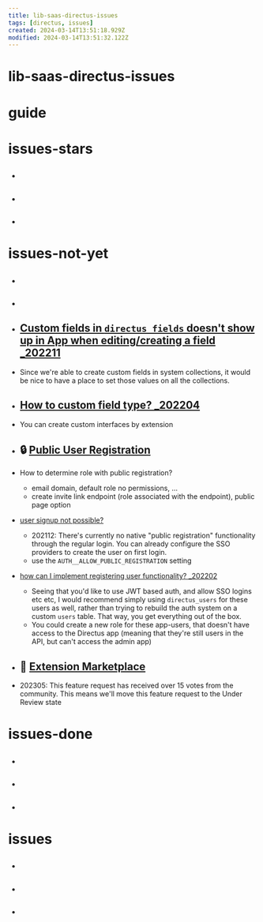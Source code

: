 ```yaml
---
title: lib-saas-directus-issues
tags: [directus, issues]
created: 2024-03-14T13:51:18.929Z
modified: 2024-03-14T13:51:32.122Z
---
```


# lib-saas-directus-issues

# guide

# issues-stars
- ## 

- ## 

- ## 
# issues-not-yet
- ## 

- ## 

- ## [Custom fields in `directus_fields` doesn't show up in App when editing/creating a field _202211](https://github.com/directus/directus/discussions/16432)
- Since we're able to create custom fields in system collections, it would be nice to have a place to set those values on all the collections.

- ## [How to custom field type? _202204](https://github.com/directus/directus/discussions/12674)
- You can create custom interfaces by extension

- ## 🔒 [Public User Registration ](https://github.com/directus/directus/discussions/3083)

- How to determine role with public registration?
  - email domain, default role no permissions, ...
  - create invite link endpoint (role associated with the endpoint), public page option

- [user signup not possible? ](https://github.com/directus/directus/discussions/10445)
  - 202112: There's currently no native "public registration" functionality through the regular login. You can already configure the SSO providers to create the user on first login.
  - use the `AUTH__ALLOW_PUBLIC_REGISTRATION` setting

- [how can I implement registering user functionality? _202202](https://github.com/directus/directus/discussions/12135)
  - Seeing that you'd like to use JWT based auth, and allow SSO logins etc etc, I would recommend simply using `directus_users` for these users as well, rather than trying to rebuild the auth system on a custom `users` table. That way, you get everything out of the box. 
  - You could create a new role for these app-users, that doesn't have access to the Directus app (meaning that they're still users in the API, but can't access the admin app)

- ## 🛒 [Extension Marketplace](https://github.com/directus/directus/discussions/2820)
- 202305: This feature request has received over 15 votes from the community. This means we'll move this feature request to the Under Review state

# issues-done
- ## 

- ## 

- ## 
# issues
- ## 

- ## 

- ## 
